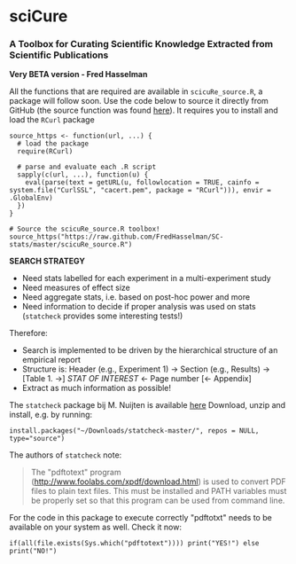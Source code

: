 sciCure
========
### A Toolbox for Curating Scientific Knowledge Extracted from Scientific Publications

**Very BETA version - Fred Hasselman**

All the functions that are required are available in `scicuRe_source.R`, a package will follow soon. 
Use the code below to source it directly from GitHub (the source function was found [here](http://tonybreyal.wordpress.com/2011/11/24/source_https-sourcing-an-r-script-from-github/)). It requires you to install and load the `RCurl` package

```
source_https <- function(url, ...) {
  # load the package 
  require(RCurl)

  # parse and evaluate each .R script
  sapply(c(url, ...), function(u) {
    eval(parse(text = getURL(u, followlocation = TRUE, cainfo = system.file("CurlSSL", "cacert.pem", package = "RCurl"))), envir = .GlobalEnv)
  })
}

# Source the scicuRe_source.R toolbox!
source_https("https://raw.github.com/FredHasselman/SC-stats/master/scicuRe_source.R")
```

**SEARCH STRATEGY**

 - Need stats labelled for each experiment in a multi-experiment study
 - Need measures of effect size
 - Need aggregate stats, i.e. based on post-hoc power and more
 - Need information to decide if proper analysis was used on stats (`statcheck` provides some interesting tests!)

Therefore:    
 - Search is implemented to be driven by the hierarchical structure of an empirical report
 - Structure is: Header (e.g., Experiment 1) -> Section (e.g., Results) -> [Table 1. ->] *STAT OF INTEREST* <- Page number [<- Appendix]
 - Extract as much information as possible!
    
The `statcheck` package bij M. Nuijten is available [here](https://github.com/MicheleNuijten/statcheck)
Download, unzip and install, e.g. by running:    
```
install.packages("~/Downloads/statcheck-master/", repos = NULL, type="source")
```   

The authors of `statcheck` note:   
> The "pdftotext" program (http://www.foolabs.com/xpdf/download.html) is used to convert PDF files to plain text files. This must be installed and PATH variables must be properly set so that this program can be used from command line.
   
For the code in this package to execute correctly "pdftotxt" needs to be available on your system as well.
Check it now:
```
if(all(file.exists(Sys.which("pdftotext")))) print("YES!") else print("NO!")
```   

